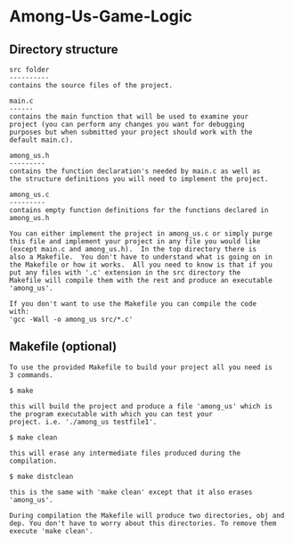 # Among-Us-Game-Logic

Directory structure
-------------------

    src folder 
    ----------
    contains the source files of the project.

    main.c
    ------
    contains the main function that will be used to examine your
    project (you can perform any changes you want for debugging
    purposes but when submitted your project should work with the
    default main.c).

    among_us.h 
    ---------
    contains the function declaration's needed by main.c as well as
    the structure definitions you will need to implement the project.

    among_us.c 
    ---------
    contains empty function definitions for the functions declared in
    among_us.h

    You can either implement the project in among_us.c or simply purge
    this file and implement your project in any file you would like
    (except main.c and among_us.h).  In the top directory there is
    also a Makefile.  You don't have to understand what is going on in
    the Makefile or how it works.  All you need to know is that if you
    put any files with '.c' extension in the src directory the
    Makefile will compile them with the rest and produce an executable
    'among_us'.

    If you don't want to use the Makefile you can compile the code
    with:
    'gcc -Wall -o among_us src/*.c'

Makefile (optional)
-------------------

    To use the provided Makefile to build your project all you need is
    3 commands.

    $ make

    this will build the project and produce a file 'among_us' which is
    the program executable with which you can test your
    project. i.e. './among_us testfile1'.

    $ make clean

    this will erase any intermediate files produced during the compilation.

    $ make distclean

    this is the same with 'make clean' except that it also erases
    'among_us'.

    During compilation the Makefile will produce two directories, obj and
    dep. You don't have to worry about this directories. To remove them
    execute 'make clean'.
